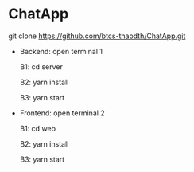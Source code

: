 # ChatApp

git clone https://github.com/btcs-thaodth/ChatApp.git

- Backend: open terminal 1

    B1: cd server

    B2: yarn install

    B3: yarn start

- Frontend: open terminal 2

    B1: cd web

    B2: yarn install

    B3: yarn start
